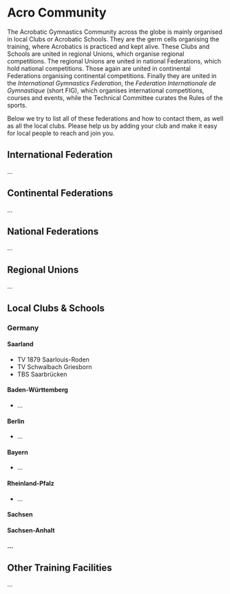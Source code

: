 # Acro Community

The Acrobatic Gymnastics Community across the globe is mainly organised in local Clubs or Acrobatic Schools. They are the germ cells organising the training, where Acrobatics is practiced and kept alive. These Clubs and Schools are united in regional Unions, which organise regional competitions. The regional Unions are united in national Federations, which hold national competitions. Those again are united in continental Federations organising continental competitions. Finally they are united in the *International Gymnastics Federation*, the *Federation Internationale de Gymnastique* (short FIG), which organises international competitions, courses and events, while the Technical Committee curates the Rules of the sports. 

Below we try to list all of these federations and how to contact them, as well as all the local clubs. Please help us by adding your club and make it easy for local people to reach and join you.


## International Federation

...


## Continental Federations

...


## National Federations

...


## Regional Unions

...


## Local Clubs & Schools

### Germany

#### Saarland

* TV 1879 Saarlouis-Roden
* TV Schwalbach Griesborn
* TBS Saarbrücken

#### Baden-Württemberg

* ...

#### Berlin

* ...

#### Bayern

* ...


#### Rheinland-Pfalz

* ...


#### Sachsen


#### Sachsen-Anhalt


#### ...




## Other Training Facilities

...
